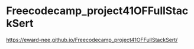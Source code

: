 # Freecodecamp_project41OFFullStackSert

https://eward-nee.github.io/Freecodecamp_project41OFFullStackSert/
